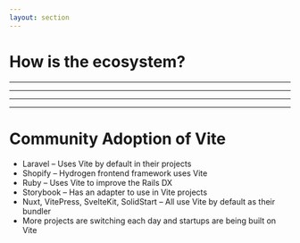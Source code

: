 ```yaml
---
layout: section
---
```


# How is the ecosystem?

---

<v-clicks>

<Vitest class='mb-8' />

<ViteShot class='mb-8' />


</v-clicks>

---

<v-clicks>

<Historie class='mb-8' />

<AwesomeVite class='mb-8' />

</v-clicks>

---

<v-clicks>

<Astro class='mb-8' />

<Slidev class='mb-8' />

</v-clicks>


---

# Community Adoption of Vite

<v-clicks>

- <logos-laravel /> Laravel – Uses Vite by default in their projects
- <logos-shopify /> Shopify – Hydrogen frontend framework uses Vite
- <logos-ruby /> Ruby – Uses Vite to improve the Rails DX
- <logos-storybook-icon /> Storybook – Has an adapter to use in Vite projects
- <logos-nuxt-icon /> Nuxt, VitePress,  <logos-svelte-icon /> SvelteKit, <logos-solidjs-icon /> SolidStart – All use Vite by default as their bundler
- More projects are switching each day and startups are being built on Vite

</v-clicks>
